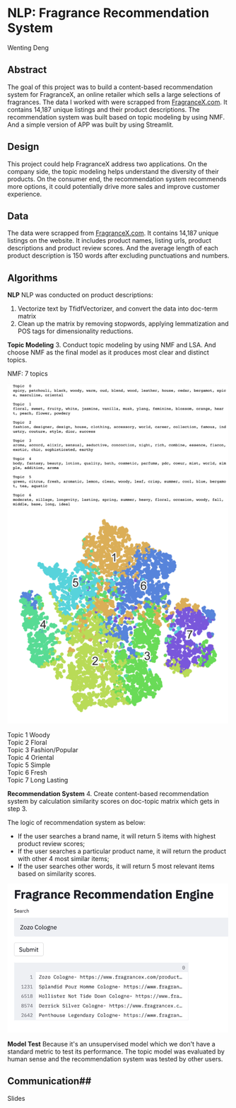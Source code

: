 # NLP: Fragrance Recommendation System
Wenting Deng

## Abstract
The goal of this project was to build a content-based recommendation system for FragranceX, an online retailer which sells a large selections of fragrances. The data I worked with were scrapped from [FragranceX.com](https://www.fragrancex.com/). It contains 14,187 unique listings and their product descriptions. The recommendation system was built based on topic modeling by using NMF. And a simple version of APP was built by using Streamlit.

## Design
This project could help FragranceX address two applications. On the company side, the topic modeling helps understand the diversity of their products. On the consumer end, the recommendation system recommends more options, it could potentially drive more sales and improve customer experience.

## Data
The data were scrapped from [FragranceX.com](https://www.fragrancex.com/). It contains 14,187 unique listings on the website. It includes product names, listing urls, product descriptions and product review scores. And the average length of each product description is 150 words after excluding punctuations and numbers.

## Algorithms
**NLP**
NLP was conducted on product descriptions:
1. Vectorize text by TfidfVectorizer, and convert the data into doc-term matrix
2. Clean up the matrix by removing stopwords, applying lemmatization and POS tags for dimensionality reductions.

**Topic Modeling**
3. Conduct topic modeling by using NMF and LSA. And choose NMF as the final model as it produces most clear and distinct topics.

NMF: 7 topics

<img src="plots/final_topics.png" width=500>

<img src="plots/TSNE.png" width=500>

Topic 1 Woody\
Topic 2 Floral\
Topic 3 Fashion/Popular\
Topic 4 Oriental\
Topic 5 Simple\
Topic 6 Fresh\
Topic 7 Long Lasting


**Recommendation System**
4. Create content-based recommendation system by calculation similarity scores on doc-topic matrix which gets in step 3.

The logic of recommendation system as below:
* If the user searches a brand name, it will return 5 items with highest product review scores;
* If the user searches a particular product name, it will return the product with other 4 most similar items;
* If the user searches other words, it will return 5 most relevant items based on similarity scores.

<img src="plots/rec.png" width=500>


**Model Test**
Because it's an unsupervised model which we don't have a standard metric to test its performance. The topic model was evaluated by human sense and the recommendation system was tested by other users.

## Communication##
Slides
